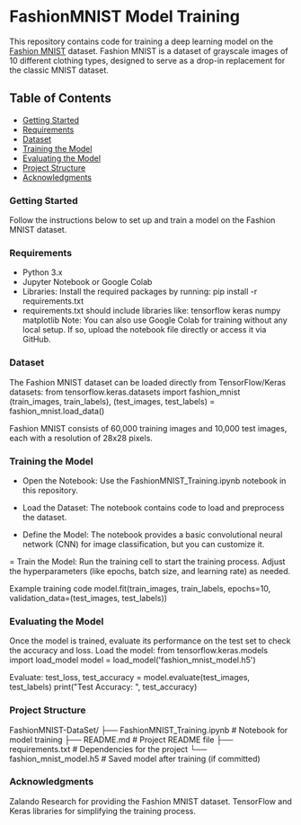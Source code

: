 # FashionMNIST Model Training
This repository contains code for training a deep learning model on the [Fashion MNIST](https://www.kaggle.com/datasets/zalando-research/fashionmnist) dataset. Fashion MNIST is a dataset of grayscale images of 10 different clothing types, designed to serve as a drop-in replacement for the classic MNIST dataset.

## Table of Contents
- [Getting Started](#getting-started)
- [Requirements](#requirements)
- [Dataset](#dataset)
- [Training the Model](#training-the-model)
- [Evaluating the Model](#evaluating-the-model)
- [Project Structure](#project-structure)
- [Acknowledgments](#acknowledgments)

### Getting Started
Follow the instructions below to set up and train a model on the Fashion MNIST dataset.

### Requirements
- Python 3.x
- Jupyter Notebook or Google Colab
- Libraries: Install the required packages by running:
  pip install -r requirements.txt
- requirements.txt should include libraries like:
  tensorflow
  keras
  numpy
  matplotlib
Note: You can also use Google Colab for training without any local setup. If so, upload the notebook file directly or access it via GitHub.

### Dataset
The Fashion MNIST dataset can be loaded directly from TensorFlow/Keras datasets:
from tensorflow.keras.datasets import fashion_mnist
(train_images, train_labels), (test_images, test_labels) = fashion_mnist.load_data()

Fashion MNIST consists of 60,000 training images and 10,000 test images, each with a resolution of 28x28 pixels.

### Training the Model
- Open the Notebook: Use the FashionMNIST_Training.ipynb notebook in this repository.

- Load the Dataset: The notebook contains code to load and preprocess the dataset.

- Define the Model: The notebook provides a basic convolutional neural network (CNN) for image 
  classification, but you can customize it.

= Train the Model: Run the training cell to start the training process. Adjust the hyperparameters (like epochs, batch size, and learning rate) as needed.


 Example training code
model.fit(train_images, train_labels, epochs=10, validation_data=(test_images, test_labels))

### Evaluating the Model
Once the model is trained, evaluate its performance on the test set to check the accuracy and loss.
Load the model:
from tensorflow.keras.models import load_model
model = load_model('fashion_mnist_model.h5')

Evaluate:
test_loss, test_accuracy = model.evaluate(test_images, test_labels)
print("Test Accuracy: ", test_accuracy)

### Project Structure
FashionMNIST-DataSet/
├── FashionMNIST_Training.ipynb  # Notebook for model training
├── README.md                    # Project README file
├── requirements.txt             # Dependencies for the project
└── fashion_mnist_model.h5       # Saved model after training (if committed)

### Acknowledgments
Zalando Research for providing the Fashion MNIST dataset.
TensorFlow and Keras libraries for simplifying the training process.

